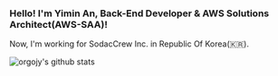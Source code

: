 ### Hello! I'm Yimin An, Back-End Developer & AWS Solutions Architect(AWS-SAA)!
Now, I'm working for SodacCrew Inc. in Republic Of Korea(🇰🇷).

![orgojy's github stats](https://github-readme-stats.vercel.app/api?username=orgojy&show_icons=true&theme=radical)
